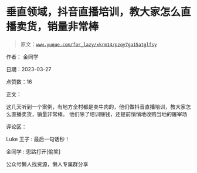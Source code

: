 # 垂直领域，抖音直播培训，教大家怎么直播卖货，销量非常棒

> 原文：[`www.yuque.com/for_lazy/xkrm14/pzqy7ga15atglfsy`](https://www.yuque.com/for_lazy/xkrm14/pzqy7ga15atglfsy)



作者： 金同学



日期：2023-03-27



点赞数：16



正文：



这几天听到一个案例，有地方全村都是卖牛肉的，他们做抖音直播培训，教大家怎么直播卖货，销量非常棒。 他们除了培训赚钱，还提前悄悄地收购当地的屠宰场



评论区：



Luke 王子 : 最后一句话秒！



金同学 : 思路打开[偷笑]



公众号懒人找资源，懒人专属群分享

